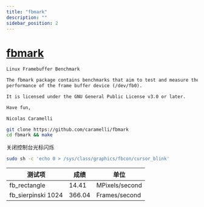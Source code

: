 ```yaml
---
title: "fbmark"
description: ""
sidebar_position: 2
---
```


# [fbmark](https://github.com/caramelli/fbmark)

```markdown title="README.md"
Linux Framebuffer Benchmark

The fbmark package contains benchmarks that aim to test and measure the
performance of the frame buffer device (/dev/fb0).

It is licensed under the GNU General Public License v3.0 or later.

Have fun,

Nicolas Caramelli
```

```bash title=""
git clone https://github.com/caramelli/fbmark
cd fbmark && make
```

关闭控制台光标闪烁
```bash
sudo sh -c 'echo 0 > /sys/class/graphics/fbcon/cursor_blink'
```

| 测试项 | 成绩 | 单位 |
| --- | --- | --- |
| fb_rectangle | 14.41 | MPixels/second |
| fb_sierpinski 1024  | 366.04  | Frames/second  |      |
